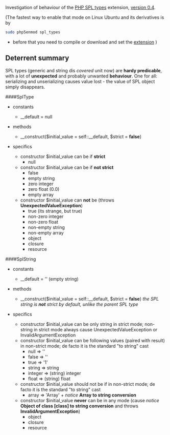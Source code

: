 Investigation of behaviour of the [PHP SPL types](http://php.net/manual/en/book.spl-types.php) extension, [version 0.4](http://pecl.php.net/package-changelog.php?package=SPL_Types&release=0.4.0).

(The fastest way to enable that mode on Linux Ubuntu and its derivatives is by
```bash
sudo php5enmod spl_types
```

- before that you need to compile or download and set the [extension](http://pecl.php.net/package/SPL_Types) )

## Deterrent summary
SPL types (generic and string dis *covered* unit now) are **hardy predicable**, with a lot of **unexpected** and probably unwanted **behaviour**.
One for all: serializing and unserializing causes value lost - the value of SPL object simply disappears.

####SplType

- constants
    - \_\_default = null
- methods
    - \_\_construct($initial_value = self::\_\_default, $strict = **false**)
    
- specifics
    - constructor $initial_value can be if **strict**
        - null
    - constructor $initial_value can be if **not strict** 
        - false
        - empty string
        - zero integer
        - zero float (0.0)
        - empty array
    - constructor $initial_value can **not** be (throws **UnexpectedValueException**)
        - true (its strange, but true)
        - non-zero integer
        - non-zero float
        - non-empty string
        - non-empty array
        - object
        - closure
        - resource

####SplString

- constants
    - \_\_default = '' (empty string)
- methods
    - \_\_construct($initial_value = self::\_\_default, $strict = **false**) *the SPL string is **not** strict by default, unlike the parent SPL type*
    
- specifics
    - constructor $initial_value can be only string in strict mode; non-string in strict mode always cause UnexpectedValueException or InvalidArgumentException
    - constructor $initial_value can be following values (paired with result) in non-strict mode; de facto it is the standard "to string" cast
        - null => ''
        - false => ''
        - true => '1'
        - string => string
        - integer => (string) integer
        - float => (string) float
    - constructor $initial_value should not be if in non-strict mode; de facto it is the standard "to string" cast
        - array => 'Array' + *notice* **Array to string conversion**
    - constructor $initial_value **never** can be in any mode (cause *notice* **Object of class [class] to string conversion** and throws **InvalidArgumentException**)
        - object
        - closure
        - resource
